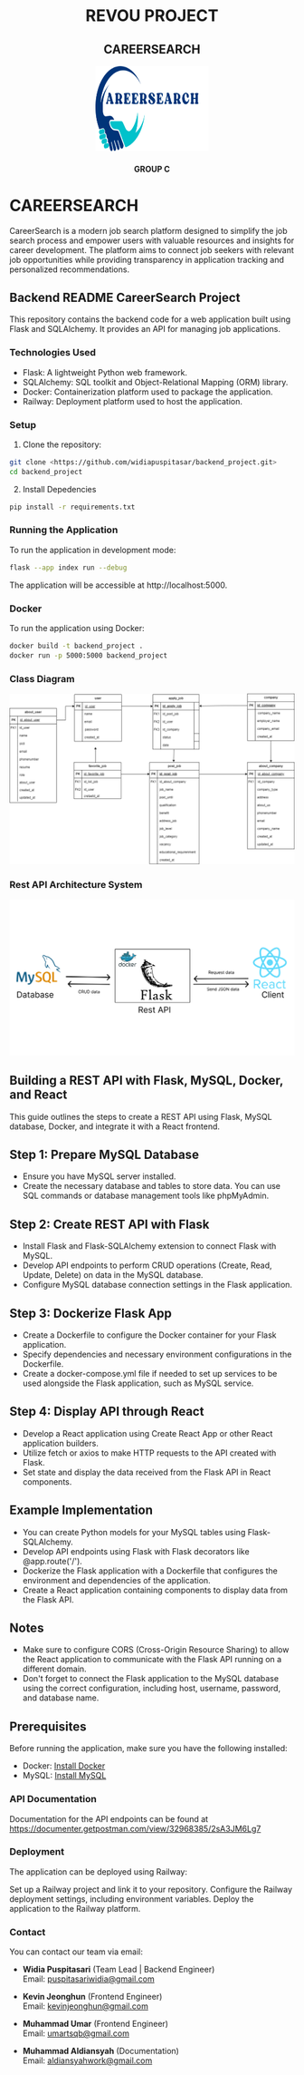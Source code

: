 

<h1 align="center">REVOU PROJECT</h1>
<h2 align="center">CAREERSEARCH</h2>

<p align="center">
<img src="\assets\image\CareerSearch_logo.png" width="200" height="150" />
 
<h4 align="center"> GROUP C</h4>

# CAREERSEARCH

CareerSearch is a modern job search platform designed to simplify the job search process and empower users with valuable resources and insights for career development. The platform aims to connect job seekers with relevant job opportunities while providing transparency in application tracking and personalized recommendations.

## Backend README CareerSearch Project 

This repository contains the backend code for a web application built using Flask and SQLAlchemy. It provides an API for managing job applications.

### Technologies Used
- Flask: A lightweight Python web framework.
- SQLAlchemy: SQL toolkit and Object-Relational Mapping (ORM) library.
- Docker: Containerization platform used to package the application.
- Railway: Deployment platform used to host the application.

### Setup
1. Clone the repository:

```bash
git clone <https://github.com/widiapuspitasar/backend_project.git>
cd backend_project
```

2. Install Depedencies
```bash
pip install -r requirements.txt
```

### Running the Application
To run the application in development mode:
```bash
flask --app index run --debug
```

The application will be accessible at http://localhost:5000.


### Docker
To run the application using Docker:
```bash
docker build -t backend_project .
docker run -p 5000:5000 backend_project
```

### Class Diagram
![Class Diagram](/assets/image/db-schema.png)

### Rest API Architecture System
![Class Diagram](/assets/image/Rest_API_schema.png)

## Building a REST API with Flask, MySQL, Docker, and React

This guide outlines the steps to create a REST API using Flask, MySQL database, Docker, and integrate it with a React frontend.

## Step 1: Prepare MySQL Database
- Ensure you have MySQL server installed.
- Create the necessary database and tables to store data. You can use SQL commands or database management tools like phpMyAdmin.

## Step 2: Create REST API with Flask
- Install Flask and Flask-SQLAlchemy extension to connect Flask with MySQL.
- Develop API endpoints to perform CRUD operations (Create, Read, Update, Delete) on data in the MySQL database.
- Configure MySQL database connection settings in the Flask application.

## Step 3: Dockerize Flask App
- Create a Dockerfile to configure the Docker container for your Flask application.
- Specify dependencies and necessary environment configurations in the Dockerfile.
- Create a docker-compose.yml file if needed to set up services to be used alongside the Flask application, such as MySQL service.

## Step 4: Display API through React
- Develop a React application using Create React App or other React application builders.
- Utilize fetch or axios to make HTTP requests to the API created with Flask.
- Set state and display the data received from the Flask API in React components.

## Example Implementation
- You can create Python models for your MySQL tables using Flask-SQLAlchemy.
- Develop API endpoints using Flask with Flask decorators like @app.route('/').
- Dockerize the Flask application with a Dockerfile that configures the environment and dependencies of the application.
- Create a React application containing components to display data from the Flask API.

## Notes
- Make sure to configure CORS (Cross-Origin Resource Sharing) to allow the React application to communicate with the Flask API running on a different domain.
- Don't forget to connect the Flask application to the MySQL database using the correct configuration, including host, username, password, and database name.


## Prerequisites

Before running the application, make sure you have the following installed:

- Docker: [Install Docker](https://docs.docker.com/get-docker/)
- MySQL: [Install MySQL](https://dev.mysql.com/doc/mysql-installation-excerpt/5.7/en/)


### API Documentation
Documentation for the API endpoints can be found at https://documenter.getpostman.com/view/32968385/2sA3JM6Lg7

### Deployment
The application can be deployed using Railway:

Set up a Railway project and link it to your repository.
Configure the Railway deployment settings, including environment variables.
Deploy the application to the Railway platform.

### Contact
You can contact our team via email:

- **Widia Puspitasari** (Team Lead | Backend Engineer)  
  Email: [puspitasariwidia@gmail.com](mailto:puspitasariwidia@gmail.com)

- **Kevin Jeonghun** (Frontend Engineer)  
  Email: [kevinjeonghun@gmail.com](mailto:kevinjeonghun@gmail.com)

- **Muhammad Umar** (Frontend Engineer)  
  Email: [umartsqb@gmail.com](mailto:umartsqb@gmail.com)

- **Muhammad Aldiansyah** (Documentation)  
  Email: [aldiansyahwork@gmail.com](mailto:aldiansyahwork@gmail.com)

